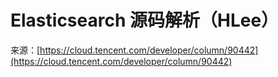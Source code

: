 # Elasticsearch 源码解析（HLee）

来源：[https://cloud.tencent.com/developer/column/90442](https://cloud.tencent.com/developer/column/90442)